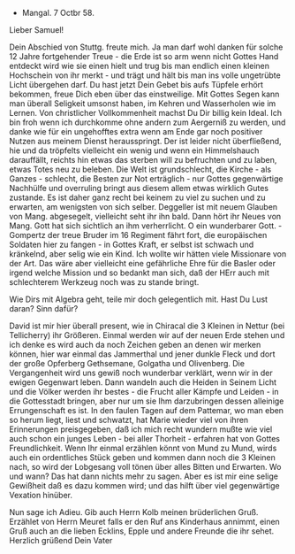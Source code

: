 + Mangal. 7 Octbr 58.

Lieber Samuel!

Dein Abschied von Stuttg. freute mich. Ja man darf wohl danken für solche 12 Jahre fortgehender Treue - die Erde ist so arm wenn nicht Gottes Hand entdeckt wird wie sie einen hielt und trug bis man endlich einen kleinen Hochschein von ihr merkt - und trägt und hält bis man ins volle ungetrübte Licht übergehen darf. Du hast jetzt Dein Gebet bis aufs Tüpfele erhört bekommen, freue Dich eben über das einstweilige. Mit Gottes Segen kann man überall Seligkeit umsonst haben, im Kehren und Wasserholen wie im Lernen. 
Von christlicher Vollkommenheit machst Du Dir billig kein Ideal. Ich bin froh wenn ich durchkomme ohne andern zum Aergerniß zu werden, und danke wie für ein ungehofftes extra wenn am Ende gar noch positiver Nutzen aus meinem Dienst herausspringt. Der ist leider nicht überfließend, hie und da tröpfelts vielleicht ein wenig und wenn ein Himmelshauch darauffällt, reichts hin etwas das sterben will zu befruchten und zu laben, etwas Totes neu zu beleben. Die Welt ist grundschlecht, die Kirche - als Ganzes - schlecht, die Besten zur Not erträglich - nur Gottes gegenwärtige Nachhülfe und overruling bringt aus diesem allem etwas wirklich Gutes zustande. Es ist daher ganz recht bei keinem zu viel zu suchen und zu erwarten, am wenigsten von sich selber. Deggeller ist mit neuem Glauben von Mang. abgesegelt, vielleicht seht ihr ihn bald. Dann hört ihr Neues von Mang. Gott hat sich sichtlich an ihm verherrlicht. O ein wunderbarer Gott. - Gompertz der treue Bruder im 16 Regiment fährt fort, die europäischen Soldaten hier zu fangen - in Gottes Kraft, er selbst ist schwach und kränkelnd, aber selig wie ein Kind. Ich wollte wir hätten viele Missionare von der Art. Das wäre aber vielleicht eine gefährliche Ehre für die Basler oder irgend welche Mission und so bedankt man sich, daß der HErr auch mit schlechterem Werkzeug noch was zu stande bringt.

Wie Dirs mit Algebra geht, teile mir doch gelegentlich mit. Hast Du Lust daran? Sinn dafür?

David ist mir hier überall present, wie in Chiracal die 3 Kleinen in Nettur (bei Tellicherry) ihr Größeren. Einmal werden wir auf der neuen Erde stehen und ich denke es wird auch da noch Zeichen geben an denen wir merken können, hier war einmal das Jammerthal und jener dunkle Fleck und dort der große Opferberg Gethsemane, Golgatha und Olivenberg. Die Vergangenheit wird uns gewiß noch wunderbar verklärt, wenn wir in der ewigen Gegenwart leben. Dann wandeln auch die Heiden in Seinem Licht und die Völker werden ihr bestes - die Frucht aller Kämpfe und Leiden - in die Gottesstadt bringen, aber nur um sie Ihm darzubringen dessen alleinige Errungenschaft es ist. 
In den faulen Tagen auf dem Pattemar, wo man eben so herum liegt, liest und schwatzt, hat Marie wieder viel von ihren Erinnerungen preisgegeben, daß ich mich recht wundern mußte wie viel auch schon ein junges Leben - bei aller Thorheit - erfahren hat von Gottes Freundlichkeit. Wenn Ihr einmal erzählen könnt von Mund zu Mund, wirds auch ein ordentliches Stück geben und kommen dann noch die 3 Kleinen nach, so wird der Lobgesang voll tönen über alles Bitten und Erwarten. Wo und wann? Das hat dann nichts mehr zu sagen. Aber es ist mir eine selige Gewißheit daß es dazu kommen wird; und das hilft über viel gegenwärtige Vexation hinüber.

Nun sage ich Adieu. Gib auch Herrn Kolb meinen brüderlichen Gruß. Erzählet von Herrn Meuret falls er den Ruf ans Kinderhaus annimmt, einen Gruß auch an die lieben Ecklins, Epple und andere Freunde die ihr sehet. 
 Herzlich grüßend Dein
 Vater

